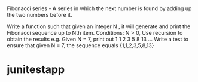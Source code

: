 # 
Fibonacci series - A series in which the next number is found by adding up the two numbers before it.

Write a function such that given an integer N , it will generate and print the Fibonacci sequence up to Nth item.
Conditions: N > 0, Use recursion to obtain the results
e.g. Given N = 7, print out  1 1 2 3 5 8 13 ... 
Write a test to ensure that given N = 7, the sequence equals {1,1,2,3,5,8,13}

# junitestapp
